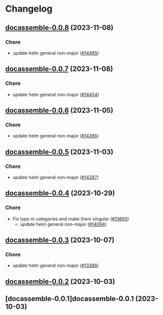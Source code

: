 # Changelog











## [docassemble-0.0.8](https://github.com/truecharts/charts/compare/docassemble-0.0.7...docassemble-0.0.8) (2023-11-08)

### Chore

- update helm general non-major ([#14465](https://github.com/truecharts/charts/issues/14465))
  
  


## [docassemble-0.0.7](https://github.com/truecharts/charts/compare/docassemble-0.0.6...docassemble-0.0.7) (2023-11-08)

### Chore

- update helm general non-major ([#14454](https://github.com/truecharts/charts/issues/14454))
  
  


## [docassemble-0.0.6](https://github.com/truecharts/charts/compare/docassemble-0.0.5...docassemble-0.0.6) (2023-11-05)

### Chore

- update helm general non-major ([#14365](https://github.com/truecharts/charts/issues/14365))
  
  


## [docassemble-0.0.5](https://github.com/truecharts/charts/compare/docassemble-0.0.4...docassemble-0.0.5) (2023-11-03)

### Chore

- update helm general non-major ([#14287](https://github.com/truecharts/charts/issues/14287))
  
  


## [docassemble-0.0.4](https://github.com/truecharts/charts/compare/docassemble-0.0.3...docassemble-0.0.4) (2023-10-29)

### Chore

- Fix typo in categories and make them singular ([#13693](https://github.com/truecharts/charts/issues/13693))
  - update helm general non-major ([#14094](https://github.com/truecharts/charts/issues/14094))
  
  


## [docassemble-0.0.3](https://github.com/truecharts/charts/compare/docassemble-0.0.2...docassemble-0.0.3) (2023-10-07)

### Chore

- update helm general non-major ([#13386](https://github.com/truecharts/charts/issues/13386))
  
  


## [docassemble-0.0.2](https://github.com/truecharts/charts/compare/docassemble-0.0.1...docassemble-0.0.2) (2023-10-03)




## [docassemble-0.0.1]docassemble-0.0.1 (2023-10-03)


